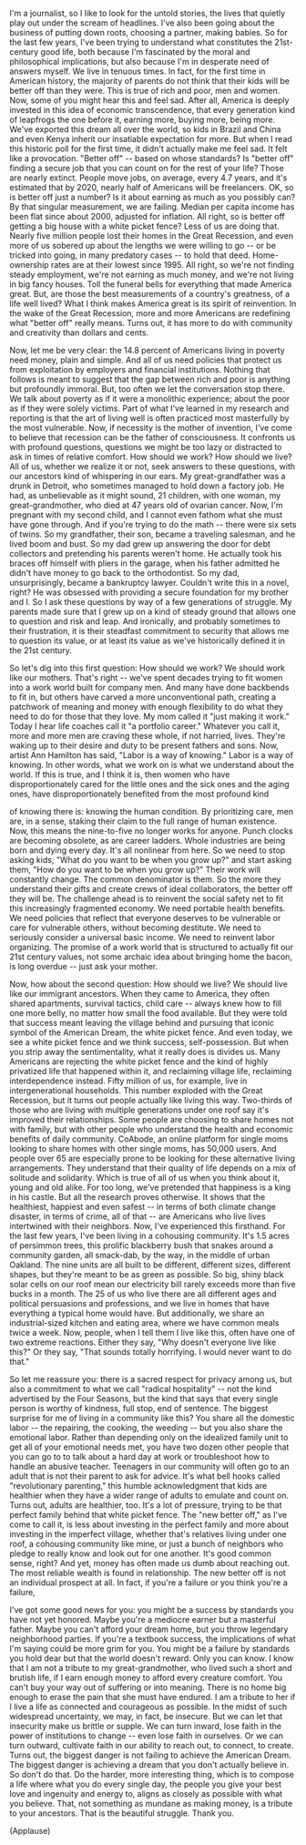 
I&#39;m a journalist,
so I like to look for the untold stories,
the lives that quietly play out
under the scream of headlines.
I&#39;ve also been going about the business
of putting down roots,
choosing a partner, making babies.
So for the last few years,
I&#39;ve been trying to understand
what constitutes
the 21st-century good life,
both because I&#39;m fascinated by the moral
and philosophical implications,
but also because I&#39;m in desperate
need of answers myself.
We live in tenuous times.
In fact, for the first time
in American history,
the majority of parents do not think
that their kids will be better off
than they were.
This is true of rich and poor,
men and women.
Now, some of you
might hear this and feel sad.
After all, America is deeply invested
in this idea of economic transcendence,
that every generation kind of
leapfrogs the one before it,
earning more, buying more, being more.
We&#39;ve exported this dream
all over the world,
so kids in Brazil and China and even Kenya
inherit our insatiable expectation
for more.
But when I read this historic poll
for the first time,
it didn&#39;t actually make me feel sad.
It felt like a provocation.
&quot;Better off&quot; -- based on whose standards?
Is &quot;better off&quot; finding a secure job
that you can count on
for the rest of your life?
Those are nearly extinct.
People move jobs, on average,
every 4.7 years,
and it&#39;s estimated that by 2020,
nearly half of Americans
will be freelancers.
OK, so is better off just a number?
Is it about earning
as much as you possibly can?
By that singular measurement,
we are failing.
Median per capita income
has been flat since about 2000,
adjusted for inflation.
All right, so is better off getting
a big house with a white picket fence?
Less of us are doing that.
Nearly five million people lost
their homes in the Great Recession,
and even more of us sobered up
about the lengths we were willing to go --
or be tricked into going,
in many predatory cases --
to hold that deed.
Home-ownership rates
are at their lowest since 1995.
All right, so we&#39;re not
finding steady employment,
we&#39;re not earning as much money,
and we&#39;re not living in big fancy houses.
Toll the funeral bells
for everything that made America great.
But,
are those the best measurements
of a country&#39;s greatness,
of a life well lived?
What I think makes America great
is its spirit of reinvention.
In the wake of the Great Recession,
more and more Americans are redefining
what &quot;better off&quot; really means.
Turns out, it has more to do
with community and creativity
than dollars and cents.

Now, let me be very clear:
the 14.8 percent of Americans
living in poverty need money,
plain and simple.
And all of us need policies
that protect us from exploitation
by employers and financial institutions.
Nothing that follows is meant to suggest
that the gap between rich and poor
is anything but profoundly immoral.
But,
too often we let
the conversation stop there.
We talk about poverty as if
it were a monolithic experience;
about the poor as if
they were solely victims.
Part of what I&#39;ve learned
in my research and reporting
is that the art of living well
is often practiced most masterfully
by the most vulnerable.
Now, if necessity
is the mother of invention,
I&#39;ve come to believe
that recession can be
the father of consciousness.
It confronts us with profound questions,
questions we might be too lazy
or distracted to ask
in times of relative comfort.
How should we work?
How should we live?
All of us, whether we realize it or not,
seek answers to these questions,
with our ancestors
kind of whispering in our ears.
My great-grandfather
was a drunk in Detroit,
who sometimes managed
to hold down a factory job.
He had, as unbelievable as it might sound,
21 children,
with one woman, my great-grandmother,
who died at 47 years old
of ovarian cancer.
Now, I&#39;m pregnant with my second child,
and I cannot even fathom
what she must have gone through.
And if you&#39;re trying to do the math --
there were six sets of twins.
So my grandfather, their son,
became a traveling salesman,
and he lived boom and bust.
So my dad grew up answering
the door for debt collectors
and pretending his parents weren&#39;t home.
He actually took his braces off himself
with pliers in the garage,
when his father admitted
he didn&#39;t have money
to go back to the orthodontist.
So my dad, unsurprisingly,
became a bankruptcy lawyer.
Couldn&#39;t write this in a novel, right?
He was obsessed with providing
a secure foundation
for my brother and I.
So I ask these questions
by way of a few generations of struggle.
My parents made sure that I grew up
on a kind of steady ground
that allows one to question
and risk and leap.
And ironically, and probably
sometimes to their frustration,
it is their steadfast
commitment to security
that allows me to question its value,
or at least its value
as we&#39;ve historically defined it
in the 21st century.

So let&#39;s dig into this first question:
How should we work?
We should work like our mothers.
That&#39;s right -- we&#39;ve spent decades
trying to fit women into a work world
built for company men.
And many have done backbends to fit in,
but others have carved
a more unconventional path,
creating a patchwork of meaning and money
with enough flexibility
to do what they need to do
for those that they love.
My mom called it &quot;just making it work.&quot;
Today I hear life coaches
call it &quot;a portfolio career.&quot;
Whatever you call it,
more and more men are craving
these whole, if not harried, lives.
They&#39;re waking up to their desire
and duty to be present fathers and sons.
Now, artist Ann Hamilton has said,
&quot;Labor is a way of knowing.&quot;
Labor is a way of knowing.
In other words, what we work on
is what we understand about the world.
If this is true, and I think it is,
then women who have disproportionately
cared for the little ones
and the sick ones and the aging ones,
have disproportionately benefited
from the most profound kind

of knowing there is:
knowing the human condition.
By prioritizing care,
men are, in a sense, staking their claim
to the full range of human existence.
Now, this means the nine-to-five
no longer works for anyone.
Punch clocks are becoming obsolete,
as are career ladders.
Whole industries are being born
and dying every day.
It&#39;s all nonlinear from here.
So we need to stop asking kids,
&quot;What do you want to be when you grow up?&quot;
and start asking them,
&quot;How do you want to be when you grow up?&quot;
Their work will constantly change.
The common denominator is them.
So the more they understand their gifts
and create crews of ideal collaborators,
the better off they will be.
The challenge ahead is to reinvent
the social safety net
to fit this increasingly
fragmented economy.
We need portable health benefits.
We need policies that reflect
that everyone deserves to be vulnerable
or care for vulnerable others,
without becoming destitute.
We need to seriously consider
a universal basic income.
We need to reinvent labor organizing.
The promise of a work world
that is structured to actually fit
our 21st century values,
not some archaic idea
about bringing home the bacon,
is long overdue --
just ask your mother.

Now, how about the second question:
How should we live?
We should live
like our immigrant ancestors.
When they came to America,
they often shared apartments,
survival tactics, child care --
always knew how to fill one more belly,
no matter how small the food available.
But they were told that success meant
leaving the village behind
and pursuing that iconic symbol
of the American Dream,
the white picket fence.
And even today,
we see a white picket fence
and we think success, self-possession.
But when you strip away
the sentimentality,
what it really does is divides us.
Many Americans are rejecting
the white picket fence
and the kind of highly privatized life
that happened within it,
and reclaiming village life,
reclaiming interdependence instead.
Fifty million of us, for example,
live in intergenerational households.
This number exploded
with the Great Recession,
but it turns out people
actually like living this way.
Two-thirds of those who are living
with multiple generations under one roof
say it&#39;s improved their relationships.
Some people are choosing
to share homes not with family,
but with other people who understand
the health and economic benefits
of daily community.
CoAbode, an online platform
for single moms looking to share homes
with other single moms,
has 50,000 users.
And people over 65 are especially prone
to be looking for these alternative
living arrangements.
They understand that their quality of life
depends on a mix
of solitude and solidarity.
Which is true of all of us
when you think about it,
young and old alike.
For too long, we&#39;ve pretended
that happiness is a king in his castle.
But all the research proves otherwise.
It shows that the healthiest,
happiest and even safest --
in terms of both climate change disaster,
in terms of crime, all of that --
are Americans who live lives
intertwined with their neighbors.
Now, I&#39;ve experienced this firsthand.
For the last few years, I&#39;ve been living
in a cohousing community.
It&#39;s 1.5 acres of persimmon trees,
this prolific blackberry bush
that snakes around a community garden,
all smack-dab, by the way,
in the middle of urban Oakland.
The nine units are all built
to be different,
different sizes, different shapes,
but they&#39;re meant to be
as green as possible.
So big, shiny black
solar cells on our roof
mean our electricity bill rarely exceeds
more than five bucks in a month.
The 25 of us who live there are all
different ages and political persuasions
and professions,
and we live in homes that have everything
a typical home would have.
But additionally,
we share an industrial-sized
kitchen and eating area,
where we have common meals twice a week.
Now, people, when I tell them
I live like this,
often have one of two extreme reactions.
Either they say, &quot;Why doesn&#39;t
everyone live like this?&quot;
Or they say, &quot;That sounds
totally horrifying.
I would never want to do that.&quot;

So let me reassure you: there is
a sacred respect for privacy among us,
but also a commitment to what we call
&quot;radical hospitality&quot; --
not the kind advertised
by the Four Seasons,
but the kind that says that every
single person is worthy of kindness,
full stop, end of sentence.
The biggest surprise for me
of living in a community like this?
You share all the domestic labor --
the repairing, the cooking, the weeding --
but you also share the emotional labor.
Rather than depending only
on the idealized family unit
to get all of your emotional needs met,
you have two dozen other people
that you can go to
to talk about a hard day at work
or troubleshoot how to handle
an abusive teacher.
Teenagers in our community will often go
to an adult that is not their parent
to ask for advice.
It&#39;s what bell hooks
called &quot;revolutionary parenting,&quot;
this humble acknowledgment
that kids are healthier when they have
a wider range of adults
to emulate and count on.
Turns out, adults are healthier, too.
It&#39;s a lot of pressure,
trying to be that perfect family
behind that white picket fence.
The &quot;new better off,&quot;
as I&#39;ve come to call it,
is less about investing
in the perfect family
and more about investing
in the imperfect village,
whether that&#39;s relatives
living under one roof,
a cohousing community like mine,
or just a bunch of neighbors
who pledge to really know
and look out for one another.
It&#39;s good common sense, right?
And yet, money has often made us dumb
about reaching out.
The most reliable wealth
is found in relationship.
The new better off is not
an individual prospect at all.
In fact, if you&#39;re a failure
or you think you&#39;re a failure,

I&#39;ve got some good news for you:
you might be a success by standards
you have not yet honored.
Maybe you&#39;re a mediocre earner
but a masterful father.
Maybe you can&#39;t afford your dream home,
but you throw legendary
neighborhood parties.
If you&#39;re a textbook success,
the implications of what I&#39;m saying
could be more grim for you.
You might be a failure
by standards you hold dear
but that the world doesn&#39;t reward.
Only you can know.
I know that I am not a tribute
to my great-grandmother,
who lived such a short and brutish life,
if I earn enough money to afford
every creature comfort.
You can&#39;t buy your way
out of suffering or into meaning.
There is no home big enough
to erase the pain
that she must have endured.
I am a tribute to her
if I live a life as connected
and courageous as possible.
In the midst of such
widespread uncertainty,
we may, in fact, be insecure.
But we can let that insecurity
make us brittle
or supple.
We can turn inward, lose faith
in the power of institutions to change --
even lose faith in ourselves.
Or we can turn outward,
cultivate faith in our ability
to reach out, to connect, to create.
Turns out, the biggest danger
is not failing to achieve
the American Dream.
The biggest danger is achieving a dream
that you don&#39;t actually believe in.
So don&#39;t do that.
Do the harder, more interesting thing,
which is to compose a life
where what you do every single day,
the people you give your best love
and ingenuity and energy to,
aligns as closely as possible
with what you believe.
That, not something as mundane
as making money,
is a tribute to your ancestors.
That is the beautiful struggle.
Thank you.

(Applause)

